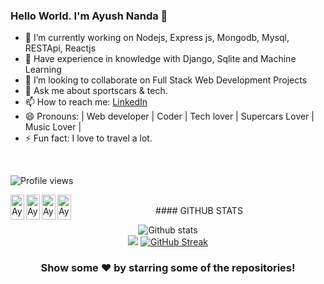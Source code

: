 ### Hello World. I'm Ayush Nanda 👋

- 🔭 I’m currently working on Nodejs, Express js, Mongodb, Mysql, RESTApi, Reactjs
- 🌱 Have experience in knowledge with Django, Sqlite and Machine Learning
- 👯 I’m looking to collaborate on Full Stack Web Development Projects
- 💬 Ask me about sportscars & tech.
- 📫 How to reach me: [LinkedIn](https://www.linkedin.com/in/ayush-nanda-8997b1165/) 
- 😄 Pronouns: | Web developer | Coder | Tech lover | Supercars Lover | Music Lover |
- ⚡ Fun fact: I love to travel a lot.

<br/>

<p>
  
![Profile views](https://gpvc.arturio.dev/ayushnanda21)

</p>


<p>
<a href="https://www.linkedin.com/in/ayush-nanda-8997b1165/">
  <img align="left" alt="Ayush's Linkedin"  height='40' width="22px" src="https://cdn.jsdelivr.net/npm/simple-icons@v3/icons/linkedin.svg" />
</a>
<a href="https://github.com/ayushnanda21">
  <img align="left" alt="Ayush's Github"  height='40' width="22px" src="https://cdn.jsdelivr.net/npm/simple-icons@v3/icons/github.svg" />
</a>
<a href="https://www.instagram.com/ayush_nanda21/?hl=en">
  <img align="left" alt="Ayush's Instagram"  height='40' width="22px" src="https://cdn.jsdelivr.net/npm/simple-icons@v3/icons/instagram.svg" />
</a>
<a href="https://www.facebook.com/ayush.nanda.10">
  <img align="left" alt="Ayush's Facebook"  height='40' width="22px" src="https://cdn.jsdelivr.net/npm/simple-icons@3.0.1/icons/facebook.svg" />
</a>
</p>

<br/>


<div align="center">
#### GITHUB STATS
<p>

![Github stats](https://github-readme-stats.vercel.app/api?username=ayushnanda21&show_icons=true)<br>
<img src="https://github-readme-stats.vercel.app/api/top-langs/?username=ayushnanda21&layout=compact&theme=light"/>
[![GitHub Streak](https://github-readme-streak-stats.herokuapp.com/?user=ayushnanda21)](https://git.io/streak-stats)


</p>
  
</div>

<div align="center">

### Show some ❤️ by starring some of the repositories!

</div>





